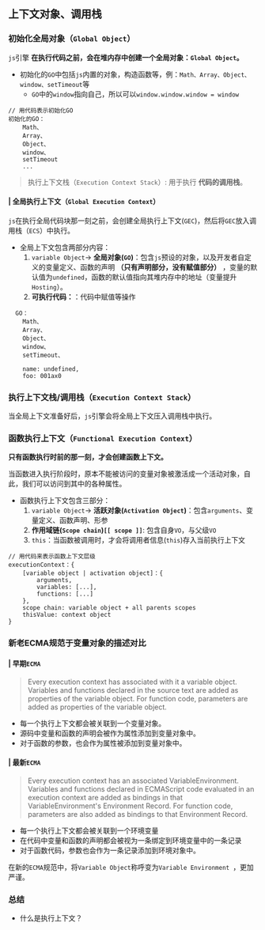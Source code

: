 ## 上下文对象、调用栈

### 初始化全局对象（`Global Object`）
`js`引擎 **在执行代码之前，会在堆内存中创建一个全局对象：`Global Object`。**
- 初始化的`GO`中包括`js`内置的对象，构造函数等，例：`Math、Array、Object、window、setTimeout`等
    - `GO`中的`window`指向自己，所以可以`window.window.window = window`
    
```text
// 用代码表示初始化GO
初始化的GO：
    Math、
    Array、
    Object、
    window、
    setTimeout
    ...
```
> 执行上下文栈（`Execution Context Stack`）: 用于执行 **代码的调用栈**。

#### | 全局执行上下文（`Global Execution Context`）
`js`在执行全局代码块那一刻之前，会创建全局执行上下文(`GEC`)，然后将`GEC`放入调用栈（`ECS`）中执行。
- 全局上下文包含两部分内容：
    1. `variable Object`-> **全局对象(`GO`)**：包含`js`预设的对象，以及开发者自定义的变量定义、函数的声明 **（只有声明部分，没有赋值部分）** ，变量的默认值为`undefined`，函数的默认值指向其堆内存中的地址（变量提升`Hosting`）。
    2. **可执行代码：**：代码中赋值等操作
```text
  GO：
    Math、
    Array、
    Object、
    window、
    setTimeout、
    
    name: undefined,
    foo: 001ax0
```
### 执行上下文栈/调用栈（`Execution Context Stack`）
当全局上下文准备好后，`js`引擎会将全局上下文压入调用栈中执行。

### 函数执行上下文（`Functional Execution Context`）
**只有函数执行时前的那一刻，才会创建函数上下文。**

当函数进入执行阶段时，原本不能被访问的变量对象被激活成一个活动对象，自此，我们可以访问到其中的各种属性。

- 函数执行上下文包含三部分：
    1. `variable Object`-> **活跃对象(`Activation Object`)**：包含`arguments`、变量定义、函数声明、形参
    2. **作用域链(`Scope chain`)`[[ scope ]]`**: 包含自身`VO`，与父级`VO`
    3. `this`：当函数被调用时，才会将调用者信息(`this`)存入当前执行上下文
    
```text
// 用代码来表示函数上下文层级
executionContext：{
    [variable object | activation object]：{
        arguments,
        variables: [...],
        functions: [...]
    },
    scope chain: variable object + all parents scopes
    thisValue: context object
}

```

### 新老ECMA规范于变量对象的描述对比
#### | 早期`ECMA`
> Every execution context has associated with it a variable object.
> Variables and functions declared in the source text are added as properties of the variable object.
> For function code, parameters are added as properties of the variable object.

- 每一个执行上下文都会被关联到一个变量对象。
- 源码中变量和函数的声明会被作为属性添加到变量对象中。
- 对于函数的参数，也会作为属性被添加到变量对象中。
#### | 最新`ECMA`
> Every execution context has an associated VariableEnvironment. 
> Variables and functions declared in ECMAScript code evaluated in an execution context are added as bindings in that VariableEnvironment's Environment Record. 
> For function code, parameters are also added as bindings to that Environment Record.
- 每一个执行上下文都会被关联到一个环境变量
- 在代码中变量和函数的声明都会被视为一条绑定到环境变量中的一条记录
- 对于函数代码，参数也会作为一条记录添加到环境对象中。

在新的`ECMA`规范中，将`Variable Object`称呼变为`Variable Environment `，更加严谨。


### 总结
- 什么是执行上下文？

